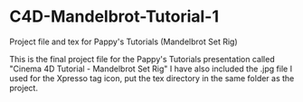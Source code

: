 # C4D-Mandelbrot-Tutorial-1
Project file and tex for Pappy's Tutorials (Mandelbrot Set Rig)

This is the final project file for the Pappy's Tutorials presentation called "Cinema 4D Tutorial - Mandelbrot Set Rig"
I have also included the .jpg file I used for the Xpresso tag icon, put the tex directory in the same folder as the project.

